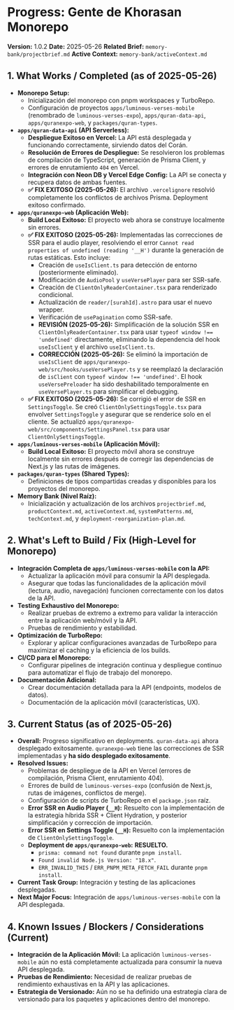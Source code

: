 # Progress: Gente de Khorasan Monorepo

**Version:** 1.0.2
**Date:** 2025-05-26
**Related Brief:** `memory-bank/projectbrief.md`
**Active Context:** `memory-bank/activeContext.md`

## 1. What Works / Completed (as of 2025-05-26)

-   **Monorepo Setup:**
    -   Inicialización del monorepo con pnpm workspaces y TurboRepo.
    -   Configuración de proyectos `apps/luminous-verses-mobile` (renombrado de `luminous-verses-expo`), `apps/quran-data-api`, `apps/quranexpo-web`, y `packages/quran-types`.
-   **`apps/quran-data-api` (API Serverless):**
    -   **Despliegue Exitoso en Vercel:** La API está desplegada y funcionando correctamente, sirviendo datos del Corán.
    -   **Resolución de Errores de Despliegue:** Se resolvieron los problemas de compilación de TypeScript, generación de Prisma Client, y errores de enrutamiento `404` en Vercel.
    -   **Integración con Neon DB y Vercel Edge Config:** La API se conecta y recupera datos de ambas fuentes.
    -   **✅ FIX EXITOSO (2025-05-26):** El archivo `.vercelignore` resolvió completamente los conflictos de archivos Prisma. Deployment exitoso confirmado.
-   **`apps/quranexpo-web` (Aplicación Web):**
    -   **Build Local Exitoso:** El proyecto web ahora se construye localmente sin errores.
    -   **✅ FIX EXITOSO (2025-05-26):** Implementadas las correcciones de SSR para el audio player, resolviendo el error `Cannot read properties of undefined (reading '__H')` durante la generación de rutas estáticas. Esto incluye:
        -   Creación de `useIsClient.ts` para detección de entorno (posteriormente eliminado).
        -   Modificación de `AudioPool` y `useVersePlayer` para ser SSR-safe.
        -   Creación de `ClientOnlyReaderContainer.tsx` para renderizado condicional.
        -   Actualización de `reader/[surahId].astro` para usar el nuevo wrapper.
        -   Verificación de `usePagination` como SSR-safe.
        -   **REVISIÓN (2025-05-26):** Simplificación de la solución SSR en `ClientOnlyReaderContainer.tsx` para usar `typeof window !== 'undefined'` directamente, eliminando la dependencia del hook `useIsClient` y el archivo `useIsClient.ts`.
        -   **CORRECCIÓN (2025-05-26):** Se eliminó la importación de `useIsClient` de `apps/quranexpo-web/src/hooks/useVersePlayer.ts` y se reemplazó la declaración de `isClient` con `typeof window !== 'undefined'`. El hook `useVersePreloader` ha sido deshabilitado temporalmente en `useVersePlayer.ts` para simplificar el debugging.
    -   **✅ FIX EXITOSO (2025-05-26):** Se corrigió el error de SSR en `SettingsToggle`. Se creó `ClientOnlySettingsToggle.tsx` para envolver `SettingsToggle` y asegurar que se renderice solo en el cliente. Se actualizó `apps/quranexpo-web/src/components/SettingsPanel.tsx` para usar `ClientOnlySettingsToggle`.
-   **`apps/luminous-verses-mobile` (Aplicación Móvil):**
    -   **Build Local Exitoso:** El proyecto móvil ahora se construye localmente sin errores después de corregir las dependencias de Next.js y las rutas de imágenes.
-   **`packages/quran-types` (Shared Types):**
    -   Definiciones de tipos compartidas creadas y disponibles para los proyectos del monorepo.
-   **Memory Bank (Nivel Raíz):**
    -   Inicialización y actualización de los archivos `projectbrief.md`, `productContext.md`, `activeContext.md`, `systemPatterns.md`, `techContext.md`, y `deployment-reorganization-plan.md`.

## 2. What's Left to Build / Fix (High-Level for Monorepo)
 
 -   **Integración Completa de `apps/luminous-verses-mobile` con la API:**
     -   Actualizar la aplicación móvil para consumir la API desplegada.
     -   Asegurar que todas las funcionalidades de la aplicación móvil (lectura, audio, navegación) funcionen correctamente con los datos de la API.
 -   **Testing Exhaustivo del Monorepo:**
     -   Realizar pruebas de extremo a extremo para validar la interacción entre la aplicación web/móvil y la API.
     -   Pruebas de rendimiento y estabilidad.
 -   **Optimización de TurboRepo:**
     -   Explorar y aplicar configuraciones avanzadas de TurboRepo para maximizar el caching y la eficiencia de los builds.
 -   **CI/CD para el Monorepo:**
     -   Configurar pipelines de integración continua y despliegue continuo para automatizar el flujo de trabajo del monorepo.
 -   **Documentación Adicional:**
     -   Crear documentación detallada para la API (endpoints, modelos de datos).
     -   Documentación de la aplicación móvil (características, UX).
 
 ## 3. Current Status (as of 2025-05-26)
 
 -   **Overall:** Progreso significativo en deployments. `quran-data-api` ahora desplegado exitosamente. `quranexpo-web` tiene las correcciones de SSR implementadas y **ha sido desplegado exitosamente**.
 -   **Resolved Issues:**
     -   Problemas de despliegue de la API en Vercel (errores de compilación, Prisma Client, enrutamiento 404).
     -   Errores de build de `luminous-verses-expo` (confusión de Next.js, rutas de imágenes, conflictos de merge).
     -   Configuración de scripts de TurboRepo en el `package.json` raíz.
     -   **Error SSR en Audio Player (`__H`):** Resuelto con la implementación de la estrategia híbrida SSR + Client Hydration, y posterior simplificación y corrección de importación.
     -   **Error SSR en Settings Toggle (`__H`):** Resuelto con la implementación de `ClientOnlySettingsToggle`.
     -   **Deployment de `apps/quranexpo-web`:** **RESUELTO.**
         -   `prisma: command not found` durante `pnpm install`.
         -   `Found invalid Node.js Version: "18.x"`.
         -   `ERR_INVALID_THIS` / `ERR_PNPM_META_FETCH_FAIL` durante `pnpm install`.
 -   **Current Task Group:** Integración y testing de las aplicaciones desplegadas.
 -   **Next Major Focus:** Integración de `apps/luminous-verses-mobile` con la API desplegada.
 
 ## 4. Known Issues / Blockers / Considerations (Current)
 
 -   **Integración de la Aplicación Móvil:** La aplicación `luminous-verses-mobile` aún no está completamente actualizada para consumir la nueva API desplegada.
 -   **Pruebas de Rendimiento:** Necesidad de realizar pruebas de rendimiento exhaustivas en la API y las aplicaciones.
 -   **Estrategia de Versionado:** Aún no se ha definido una estrategia clara de versionado para los paquetes y aplicaciones dentro del monorepo.